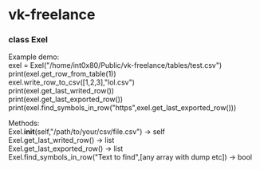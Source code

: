 # vk-freelance
<h3>class Exel</h3>

Example demo:<br>
exel = Exel("/home/int0x80/Public/vk-freelance/tables/test.csv")<br>
print(exel.get_row_from_table(1))<br>
exel.write_row_to_csv([1,2,3],"lol.csv")<br>
print(exel.get_last_writed_row())<br>
print(exel.get_last_exported_row())<br>
print(exel.find_symbols_in_row("https",exel.get_last_exported_row()))<br>

Methods:<br>
Exel.__init__(self,"/path/to/your/csv/file.csv") -> self <br>
Exel.get_last_writed_row()                       -> list <br>
Exel.get_last_exported_row()                     -> list <br>
Exel.find_symbols_in_row("Text to find",[any array with dump etc]) -> bool <br>
